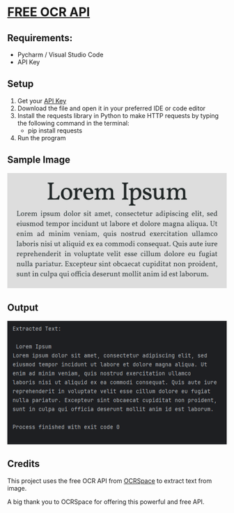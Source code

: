 # [FREE OCR API](https://ocr.space/)

## Requirements:
- Pycharm / Visual Studio Code
- API Key

## Setup

1. Get your [API Key](https://ocr.space/OCRAPI)
2. Download the file and open it in your preferred IDE or code editor
3. Install the requests library in Python to make HTTP requests by typing the following command in the terminal:
   - pip install requests
4. Run the program

## Sample Image

![Sample Image](lorem-ipsum.jpg)

## Output

![Output](SampleOutput.png)

## Credits

This project uses the free OCR API from [OCRSpace](https://ocr.space/) to extract text from image. 

A big thank you to OCRSpace for offering this powerful and free API.
